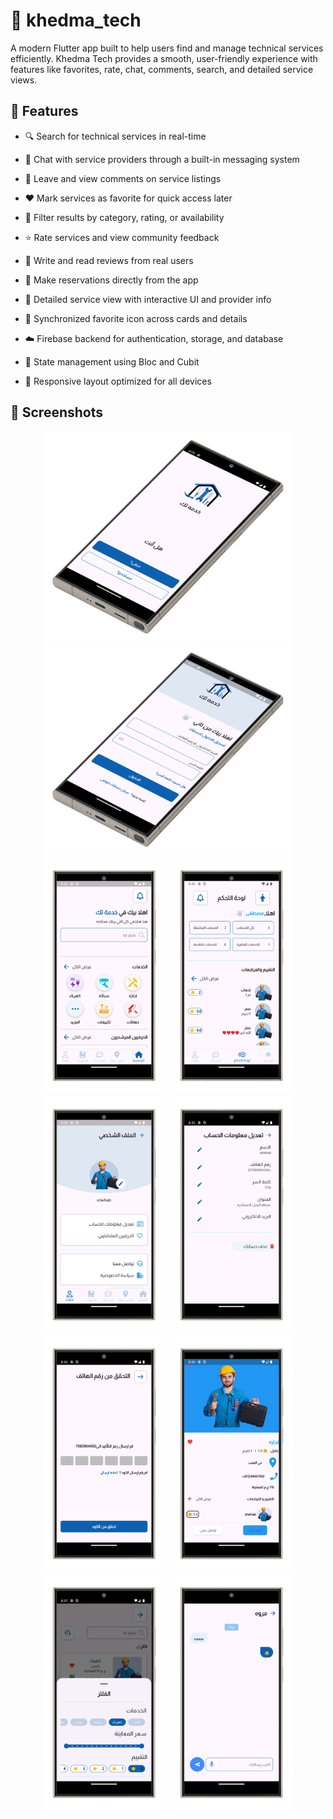 # 📱 khedma_tech

A modern Flutter app built to help users find and manage technical services efficiently. Khedma Tech provides a smooth, user-friendly experience with features like favorites, rate, chat, comments, search, and detailed service views.


## 🚀 Features

- 🔍 Search for technical services in real-time

- 💬 Chat with service providers through a built-in messaging system

- 💬 Leave and view comments on service listings

- ❤️ Mark services as favorite for quick access later

- 🎯 Filter results by category, rating, or availability

- ⭐ Rate services and view community feedback

- 📝 Write and read reviews from real users

- 📅 Make reservations directly from the app

- 📄 Detailed service view with interactive UI and provider info

- 🔁 Synchronized favorite icon across cards and details

- ☁️ Firebase backend for authentication, storage, and database

- 🎯 State management using Bloc and Cubit

- 📱 Responsive layout optimized for all devices


## 📸 Screenshots


<div align="center">
  <img src="assets/screenshots/Screenshot_1749661387-left.png" width="400"/>
  <img src="assets/screenshots/Screenshot_1749662828-left.png" width="400"/>
</div>

<div align="center">
  <img src="assets/screenshots/Screenshot_1749663046-portrait.png" width="200"/>
  <img src="assets/screenshots/Screenshot_1749664164-portrait.png" width="200"/>
  <img src="assets/screenshots/Screenshot_1749663115-portrait.png" width="200"/>
  <img src="assets/screenshots/Screenshot_1749663126-portrait.png" width="200"/>
  <img src="assets/screenshots/Screenshot_1749663020-portrait.png" width="200"/>
  <img src="assets/screenshots/Screenshot_1749663343-portrait.png" width="200"/>
  <img src="assets/screenshots/Screenshot_1749663478-portrait.png" width="200"/>
  <img src="assets/screenshots/Screenshot_1749664316-portrait.png" width="200"/>
</div>
